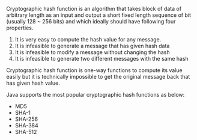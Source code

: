 Cryptographic hash function is an algorithm that takes block of data of arbitrary length as an input and output a short fixed length sequence of bit (usually 128 ~ 256 bits) and which ideally should have following four properties.
1. It is very easy to compute the hash value for any message.
2. It is infeasible to generate a message that has given hash data
3. It is infeasible to modify a message without changing the hash
4. It is infeasible to generate two different messages with the same hash

Cryptographic hash function is one-way functions to compute its value easily but it is technically impossible to get the original message back that has given hash value.

Java supports the most popular cryptographic hash functions as below:
- MD5
- SHA-1
- SHA-256
- SHA-384
- SHA-512